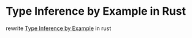 # Type Inference by Example in Rust

rewrite [Type Inference by Example](https://github.com/Ahnfelt/type-inference-by-example) in rust
